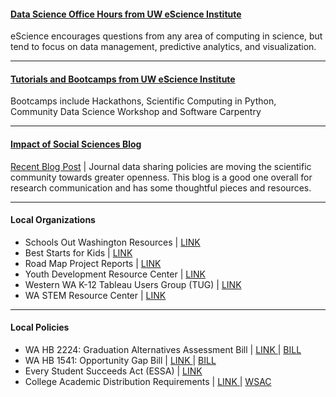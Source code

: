 
#### [Data Science Office Hours from UW eScience Institute](http://escience.washington.edu/office-hours/#eScienceDataScientists)
eScience encourages questions from any area of computing in science, but tend to focus on data management, predictive analytics, and visualization.

***

#### [Tutorials and Bootcamps from UW eScience Institute](http://escience.washington.edu/education/tutorials-and-bootcamps/)
Bootcamps include Hackathons, Scientific Computing in Python, Community Data Science Workshop and Software Carpentry

***

#### [Impact of Social Sciences Blog](http://blogs.lse.ac.uk/impactofsocialsciences/)
[Recent Blog Post](http://blogs.lse.ac.uk/impactofsocialsciences/2018/06/14/journal-data-sharing-policies-are-moving-the-scientific-community-towards-greater-openness-but-clearly-more-work-remains/) | Journal data sharing policies are moving the scientific community towards greater openness. This blog is a good one overall for research communication and has some thoughtful pieces and resources.

***

#### Local Organizations	

* Schools Out Washington Resources | [LINK ](https://www.schoolsoutwashington.org/pages/quality-training)			
* Best Starts for Kids | [LINK ](http://kingcounty.gov/depts/community-human-services/initiatives/best-starts-for-kids.aspx )			
* Road Map Project Reports | [LINK ](http://www.roadmapproject.org/data-center/reports/)			
* Youth Development Resource Center | [LINK ](https://ydekc.org/resource-center/)			
* Western WA K-12 Tableau Users Group (TUG)	|	[LINK ](	https://community.tableau.com/groups/western-washington-k-12	)			
* WA STEM Resource Center | [LINK ](http://www.washingtonstem.org/Resource-Hub/STEM-Education-Research/?Sort=Date#.Wout9ainHIU)			

***

#### Local Policies
				
* WA HB 2224: Graduation Alternatives Assessment Bill | [LINK ]( http://www.k12.wa.us/Communications/PressReleases2017/PathwaysAssessmentBill.aspx)| [BILL](	http://app.leg.wa.gov/billsummary?BillNumber=2224&Year=2017v)
* WA HB 1541: Opportunity Gap Bill  | [LINK ](	http://educationvoters.org/2016/06/02/summary-of-opportunity-gap-house-bill-1541/ )| [BILL](	http://app.leg.wa.gov/billsummary?BillNumber=1541&Year=2015	)
* Every Student Succeeds Act (ESSA) | [LINK ]( http://www.k12.wa.us/esea/essa/default.aspx)				
* College Academic Distribution Requirements | [LINK ](	http://www.wsac.wa.gov/sites/default/files/2015.CADRs.Appendix.pdf	)| [WSAC](http://www.wsac.wa.gov/college-admissions)
